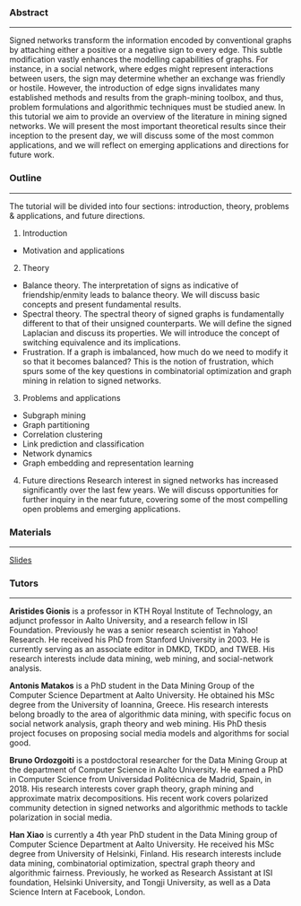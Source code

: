 
### Abstract
---
Signed networks transform the information encoded by conventional graphs by attaching either a positive or a negative sign to every edge. This subtle modification vastly enhances the modelling capabilities of graphs. For instance, in a social network, where edges might represent interactions between users, the sign may determine whether an exchange was friendly or hostile. However, the introduction of edge signs invalidates many established methods and results from the graph-mining toolbox, and thus, problem formulations and algorithmic techniques must be studied anew. In this tutorial we aim to provide an overview of the literature in mining signed networks. We will present the most important theoretical results since their inception to the present day, we will discuss some of the most common applications, and we will reflect on emerging applications and directions for future work.

### Outline
---
The tutorial will be divided into four sections: introduction, theory, problems & applications, and future directions.


1. Introduction
  * Motivation and applications


2. Theory
  * Balance theory. The interpretation of signs as indicative of friendship/enmity leads to balance theory. We will discuss basic concepts and present fundamental results.
  * Spectral theory. The spectral theory of signed graphs is fundamentally different to that of their unsigned counterparts. We will define the signed Laplacian and discuss its properties. We will introduce the concept of switching equivalence and its implications.
  * Frustration. If a graph is imbalanced, how much do we need to modify it so that it becomes balanced? This is the notion of frustration, which spurs some of the key questions in combinatorial optimization and graph mining in relation to signed networks.


3. Problems and applications
  * Subgraph mining
  * Graph partitioning
  * Correlation clustering
  * Link prediction and classification
  * Network dynamics
  * Graph embedding and representation learning  


4. Future directions
Research interest in signed networks has increased significantly over the last few years. We will discuss opportunities for further inquiry in the near future, covering some of the most compelling open problems and emerging applications.

### Materials
---

[Slides](https://github.com/justbruno/signed-networks-tutorial/blob/master/main.pdf)


### Tutors
---

**Aristides Gionis** is a professor in KTH Royal Institute of Technology, an adjunct professor in Aalto University, and a research fellow in ISI Foundation. Previously he was a senior research scientist in Yahoo! Research. He received his PhD from Stanford University in 2003. He is currently serving as an associate editor in DMKD, TKDD, and TWEB. His research interests include data mining, web mining, and social-network analysis.

**Antonis Matakos** is a PhD student in the Data Mining Group of the Computer Science Department at Aalto University. He obtained his MSc degree from the University of Ioannina, Greece. His research interests belong broadly to the area of algorithmic data mining, with specific focus on social network analysis, graph theory and web mining. His PhD thesis project focuses on proposing social media models and algorithms for social good.

**Bruno Ordozgoiti** is a postdoctoral researcher for the Data Mining Group at the department of Computer Science in Aalto University. He earned a PhD in Computer Science from Universidad Politécnica de Madrid, Spain, in 2018. His research interests cover graph theory, graph mining and approximate matrix decompositions. His recent work covers polarized community detection in signed networks and algorithmic methods to tackle polarization in social media.

**Han Xiao** is currently a 4th year PhD student in the Data Mining group of Computer Science Department at Aalto University. He received his MSc degree from University of Helsinki, Finland. His research interests include data mining, combinatorial optimization, spectral graph theory and algorithmic fairness. Previously, he worked as Research Assistant at ISI foundation, Helsinki University, and Tongji University, as well as a Data Science Intern at Facebook, London.
